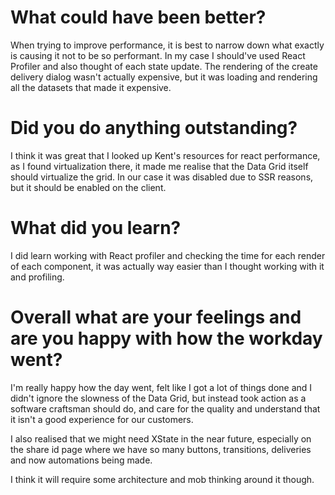 # What could have been better?

When trying to improve performance, it is best to narrow down what exactly is causing it not to be so performant. In my case I should've used React Profiler and also thought of each state update. The rendering of the create delivery dialog wasn't actually expensive, but it was loading and rendering all the datasets that made it expensive.

# Did you do anything outstanding?

I think it was great that I looked up Kent's resources for react performance, as I found virtualization there, it made me realise that the Data Grid itself should virtualize the grid. In our case it was disabled due to SSR reasons, but it should be enabled on the client.

# What did you learn?

I did learn working with React profiler and checking the time for each render of each component, it was actually way easier than I thought working with it and profiling.

# Overall what are your feelings and are you happy with how the workday went?

I'm really happy how the day went, felt like I got a lot of things done and I didn't ignore the slowness of the Data Grid, but instead took action as a software craftsman should do, and care for the quality and understand that it isn't a good experience for our customers.

I also realised that we might need XState in the near future, especially on the share id page where we have so many buttons, transitions, deliveries and now automations being made.

I think it will require some architecture and mob thinking around it though.
